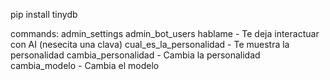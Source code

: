 pip install tinydb

commands:
admin_settings
admin_bot_users
hablame - Te deja interactuar con AI (nesecita una clava)
cual_es_la_personalidad - Te muestra la personalidad
cambia_personalidad - Cambia la personalidad
cambia_modelo - Cambia el modelo